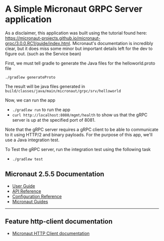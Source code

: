 # A Simple Micronaut GRPC Server application

As a disclaimer, this application was built using the tutorial found here: https://micronaut-projects.github.io/micronaut-grpc/3.0.0.RC1/guide/index.html. Micronaut's documentation is incredibly clear, but it does miss some minor but important details left for the dev to figure out. (such as the Service bean)

First, we must tell gradle to generate the Java files for the helloworld.proto file

```./gradlew generateProto```

The result will be java files generated in ```build/classes/java/main/micronaut/grpc/srv/helloworld```

Now, we can run the app

- ```./gradlew run``` to run the app
- ```curl http://localhost:8080/mgmt/health``` to show us that the gRPC server is up at the specified port of 8081.

Note that the gRPC server requires a gRPC client to be able to communicate to it using HTTP/2 and binary payloads. For the purpose of this app, we'll use a Java integration test.

To Test the gRPC server, run the integration test using the following task
- ```./gradlew test```

## Micronaut 2.5.5 Documentation

- [User Guide](https://docs.micronaut.io/2.5.5/guide/index.html)
- [API Reference](https://docs.micronaut.io/2.5.5/api/index.html)
- [Configuration Reference](https://docs.micronaut.io/2.5.5/guide/configurationreference.html)
- [Micronaut Guides](https://guides.micronaut.io/index.html)
---

## Feature http-client documentation

- [Micronaut HTTP Client documentation](https://docs.micronaut.io/latest/guide/index.html#httpClient)

